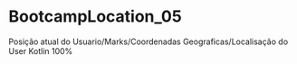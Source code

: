 # BootcampLocation_05
Posição atual do Usuario/Marks/Coordenadas Geograficas/Localisação do User
Kotlin 100%
